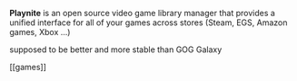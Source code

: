 **Playnite** is an open source video game library manager that provides a unified interface for all of your games across stores (Steam, EGS, Amazon games, Xbox ...)

supposed to be better and more stable than GOG Galaxy

[[games]]